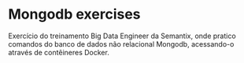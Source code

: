# Mongodb exercises

Exercício do treinamento Big Data Engineer da Semantix, onde pratico comandos do banco de dados não relacional Mongodb, acessando-o através de contêineres Docker.
